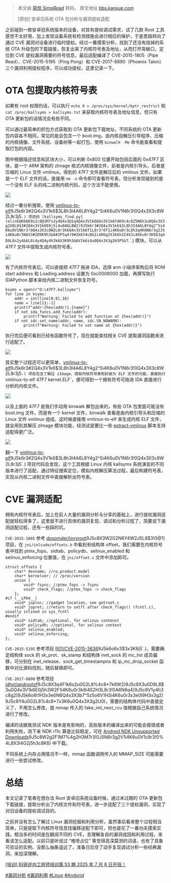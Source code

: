 > 本文由 [简悦 SimpRead](http://ksria.com/simpread/) 转码， 原文地址 [bbs.kanxue.com](https://bbs.kanxue.com/thread-287383.htm)

> [原创] 安卓旧系统 OTA 包分析与漏洞提权适配

之前碰到一款安卓旧系统版本的设备，对其有提权调试需求，试了几款 Root 工具感觉不太好用，加上发现设备系统有检测措施会进行相应的保护，于是思路转向了通过 CVE 漏洞对设备进行临时提权。经过一番摸索分析，找到了还没有挂掉的系统 OTA 升级包的下载链接，恢复出来了内核符号表及地址，从而打开突破口，定位到 CVE 提权漏洞需要的符号信息，最后适配编译了 CVE-2015-1805（Pipe Read）、CVE-2015-5195（Ping Pong）和 CVE-2017-8890（Phoenix Talon）三个漏洞利用提权程序，可以成功提权，这里记录一下。

OTA 包提取内核符号表
============

如果有 root 权限的话，可以执行 `echo 0 > /proc/sys/kernel/kptr_restrict` 和 `cat /proc/kallsyms > kallsyms.txt` 来获取内核符号表及地址信息，但只有 OTA 更新包的话情况会有些不同。

可以通过最简单的抓包方式获取到 OTA 更新包下载地址，不同系统的 OTA 更新包内容各不相同，常见的是会包含一个 boot.img，由内核自解压引导程序、压缩的内核镜像、文件系统、设备树等一起打包，使用 `binwalk -Me` 命令能查看和提取打包的内容。

图中根据描述信息和区块大小，可以判断 0x800 位置开始包括后面的 0x47F7 区块，是一个 ARM 架构的 zImage 格式内核镜像文件，前者是内核引导头，后者是压缩的 Linux 文件 vmlinux。得到的 47F7 文件是解压后的 vmlinux 文件，如果是一个 ELF 文件的话，直接用 `nm -n` 命令即可查看符号表，但分析发现碰到的是一个没有 ELF 头的纯二进制内核代码，这个方法不能使用。

![](https://bbs.kanxue.com/upload/attach/202506/802108_WFQP4M23Q86AVGU.png)

经过一番分析搜索，使用 [vmlinux-to-elf](elink@e9dK9s2c8@1M7s2y4Q4x3@1q4Q4x3V1k6Q4x3V1k6Y4K9i4c8Z5N6h3u0Q4x3X3g2U0L8$3#2Q4x3V1k6E0j5i4u0A6L8W2)9J5k6r3#2Q4x3V1k6$3L8h3I4A6L8Y4g2^5i4K6u0V1N6r3!0Q4x3X3c8W2L8r3j5`.) 项目的 [kallsyms_find.py](elink@6b6K9s2c8@1M7s2y4Q4x3@1q4Q4x3V1k6Q4x3V1k6Y4K9i4c8Z5N6h3u0Q4x3X3g2U0L8$3#2Q4x3V1k6E0j5i4u0A6L8W2)9J5k6r3#2Q4x3V1k6$3L8h3I4A6L8Y4g2^5i4K6u0V1N6r3!0Q4x3X3c8W2L8r3k6Q4x3V1k6T1L8r3!0T1i4K6u0r3L8h3q4K6N6r3g2J5i4K6u0r3N6X3#2D9K9h3&6#2P5q4)9#2k6Y4c8G2i4K6g2X3k6h3I4X3i4K6u0r3K9$3q4D9L8s2y4&6L8i4y4Q4y4h3k6X3K9h3&6V1k6i4u0Q4x3X3g2H3P5b7`.`.) 模块，可以从 47F7 文件中提取生成内核符号表。

![](https://bbs.kanxue.com/upload/attach/202506/802108_J6PCDZSTNN39N3R.png)

有了内核符号表后，可以直接把 47F7 拖进 IDA，选择 arm 小端序架构后将 ROM start address 和 Loading address 设置为 0xc0008000 加载，再撰写执行 IDAPython 脚本来给内核二进制文件恢复符号。

```
ksyms = open(r"D:\47F7.kallsyms")
for line in ksyms:
    addr = int(line[0:8],16)
    name = line[11:-1]
    print(f"addr:{hex(addr)},{name}")
    if not ida_funcs.add_func(addr):
        print(f"Warning: Failed to add function at {hex(addr)}")
    if not idc.set_name(addr, name, idc.SN_NOWARN):
        print(f"Warning: Failed to set name at {hex(addr)}")
```

执行完后便可看到已经有函数符号了，现在就能查找相关 CVE 提取漏洞函数来进行适配了。

![](https://bbs.kanxue.com/upload/attach/202506/802108_J3TKGNS6XJEE29B.png)

其实整个过程还可以更简单，[vmlinux-to-elf](elink@958K9s2c8@1M7s2y4Q4x3@1q4Q4x3V1k6Q4x3V1k6Y4K9i4c8Z5N6h3u0Q4x3X3g2U0L8$3#2Q4x3V1k6E0j5i4u0A6L8W2)9J5k6r3#2Q4x3V1k6$3L8h3I4A6L8Y4g2^5i4K6u0V1N6r3!0Q4x3X3c8W2L8r3j5`.) 项目包含了解压 zImage、提取内核符号表和封装为 ELF 文件的功能，直接执行 `vmlinux-to-elf 47F7 kernel.ELF`，便可得到一个拥有符号可拖进 IDA 直接进行分析的内核文件。

![](https://bbs.kanxue.com/upload/attach/202506/802108_9TKDHMAP4QBKFPH.png)

以及上面的 47F7 是我们手动用 binwalk 解包出来的，有些 OTA 包里面可能没有 boot.img 文件，而是有一个 kernel 文件，binwalk 查看是由内核引导头和压缩的 Linux 文件 vmlinux 组成，这时候直接用 vmlinux-to-elf 来生成内核 ELF 文件，就会用到其解压 zImage 模块功能，经测试是要比一些 [extract-vmlinux](elink@fa0K9s2c8@1M7s2y4Q4x3@1q4Q4x3V1k6Q4x3V1k6Y4K9i4y4@1i4K6u0W2k6$3W2@1K9s2g2T1i4K6u0W2j5$3!0E0i4K6u0r3L8h3N6W2k6h3E0&6i4K6u0r3j5K6j5K6j5h3b7$3k6e0V1J5j5K6j5%4x3h3u0U0z5e0l9%4z5e0k6X3x3h3f1%4k6h3x3I4k6h3g2U0k6U0R3`.) 脚本支持适配得更广泛。

![](https://bbs.kanxue.com/upload/attach/202506/802108_96SN233RQXTZE4G.png)

翻一下 [vmlinux-to-elf](elink@adbK9s2c8@1M7s2y4Q4x3@1q4Q4x3V1k6Q4x3V1k6Y4K9i4c8Z5N6h3u0Q4x3X3g2U0L8$3#2Q4x3V1k6E0j5i4u0A6L8W2)9J5k6r3#2Q4x3V1k6$3L8h3I4A6L8Y4g2^5i4K6u0V1N6r3!0Q4x3X3c8W2L8r3j5`.) 项目代码会发现，这个工具根据 Linux 内核 kallsyms 系统演变的不同版本进行了适配，通过特征搜索定位，模拟内核解压算法过程，最后构建符号表，实现从内核二进制文件中直接解析出符号表。

CVE 漏洞适配
========

拥有内核符号表后，加上在前人大量的漏洞分析与分享的基础上，进行提权漏洞适配就轻松得多了，这里就不进行具体的漏洞复现、调试和分析过程了，简要说下漏洞适配过程，还有一些踩的坑。

`CVE-2015-1805` 参考 [dosomder/iovyroot](elink@48eK9s2c8@1M7s2y4Q4x3@1q4Q4x3V1k6Q4x3V1k6Y4K9i4c8Z5N6h3u0Q4x3X3g2U0L8$3#2Q4x3V1k6V1L8%4y4G2L8h3c8W2M7W2)9J5c8X3W2G2N6Y4W2J5L8$3!0@1) 项目，在 `jni/inlcude/offsets.h` 中看到有结构体 offset，我们需要在内核符号表中找到 ptmx_fops、sidtab、policydb、selinux_enabled 和 selinux_enforcing 位置值，在 `jni/offset.c` 文件中添加即可。

```
struct offsets {
    char* devname; //ro.product.model
    char* kernelver; // /proc/version
    union {
        void* fsync; //ptmx_fops -> fsync
        void* check_flags; //ptmx_fops -> check_flags
    };
#if (__LP64__)
    void* joploc; //gadget location, see getroot.c
    void* jopret; //return to setfl after check_flags() (fcntl.c), usually inlined in sys_fcntl
#endif
    void* sidtab; //optional, for selinux contenxt
    void* policydb; //optional, for selinux context
    void* selinux_enabled;
    void* selinux_enforcing;
};
```

`CVE-2015-5195` 参考项目 [fi01/CVE-2015-3636](elink@de3K9s2c8@1M7s2y4Q4x3@1q4Q4x3V1k6Q4x3V1k6Y4K9i4c8Z5N6h3u0Q4x3X3g2U0L8$3#2Q4x3V1k6X3K9e0l9I4i4K6u0r3b7#2k6q4i4K6u0V1x3U0l9I4y4g2)9J5k6o6x3$3x3K6j5`.)，需要确定结构体 sock 的 sk_prot、sk_stamp 和结构体 inet_sock 的 mc_list 成员偏移，可分别在 inet_release、sock_get_timestampns 和 ip_mc_drop_socket 函数中对比源码找到，随后替换即可。

`CVE-2017-8890` 参考项目 [idhyt/androotzf](elink@323K9s2c8@1M7s2y4Q4x3@1q4Q4x3V1k6Q4x3V1k6Y4K9i4c8Z5N6h3u0Q4x3X3g2U0L8$3#2Q4x3V1k6A6k6r3S2&6N6q4)9J5c8X3q4F1k6s2u0G2L8%4c8*7k6W2)9J5c8X3u0D9L8$3u0Q4x3V1k6E0j5h3W2F1i4K6u0r3k6i4S2H3L8r3!0A6N6q4)9J5c8V1y4h3c8g2)9J5k6o6t1H3x3e0N6Q4x3X3b7^5z5o6V1H3i4K6u0r3x3e0l9H3x3g2)9J5c8Y4u0G2L8%4c8*7x3K6u0Q4x3X3g2U0)，需要的结构体代码中直接定义了，不用怎么修改，就 mmap 传入的 fake_iml_next_rcu 值根据自己系统情况进行了修改。

编译的话据我测试 NDK 版本是有影响的，高些版本的编译出来的可能会报错或者利用失败，测下来 NDK r11c 算是比较稳定，可在 [Android NDK Unsupported Downloads](elink@556K9s2c8@1M7s2y4Q4x3@1q4Q4x3V1k6Q4x3V1k6Y4K9i4c8Z5N6h3u0Q4x3X3g2U0L8$3#2Q4x3V1k6S2L8X3c8J5L8$3W2V1i4K6u0r3L8X3c8C8i4K6u0r3N6$3W2C8K9g2)9J5c8W2g2F1M7%4g2H3M7r3!0J5N6r3g2V1i4K6u0V1c8r3!0%4L8X3I4G2j5h3c8K6) 中下载。

不同系统上内存占用情况不一样，mmap 函数调用传入的 MMAP_SIZE 可能需要进行一些尝试修改。

总结
==

本文记录了笔者在想办法 Root 安卓旧系统设备时候，通过未过期的 OTA 更新包下载链接，提取分析出了内核文件和符号表，进一步适配了三个提权漏洞，实现了对旧设备的提权调试目的。

之前并没有怎么了解过 Linux 漏洞挖掘和利用分析，虽然事后看来整个过程相当简单，只是提取下内核符号信息找偏移适配下即可，但也是花了一番功夫摸索实践。相当多的时间是在翻阅不同的 CVE，去理解各自的漏洞成因和利用过程，来看该怎么适配。以前只是听说过 “堆喷占位” 等觉得高深莫测的词语，也有了具象可验证的实例，没那么抽象遥远了，准备日后空了动手复现调试分析一些经典漏洞，来加深理解。

[[培训] 科锐逆向工程师培训第 53 期 2025 年 7 月 8 日开班！](https://bbs.kanxue.com/thread-51839.htm)

[#漏洞分析](forum-150-1-153.htm) [#漏洞利用](forum-150-1-154.htm) [#Linux](forum-150-1-161.htm) [#Andorid](forum-150-1-162.htm)